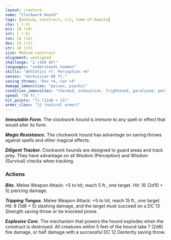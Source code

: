 ```yaml
---
layout: creature
name: "Clockwork Hound"
tags: [medium, construct, cr2, tome-of-beasts]
cha: 1 (-5)
wis: 10 (+0)
int: 1 (-5)
con: 14 (+2)
dex: 15 (+2)
str: 16 (+3)
size: Medium construct
alignment: unaligned
challenge: "2 (450 XP)"
languages: "understands Common"
skills: "Athletics +7, Perception +4"
senses: "darkvision 60 ft."
saving_throws: "Dex +4, Con +4"
damage_immunities: "poison, psychic"
condition_immunities: "charmed, exhaustion, frightened, paralyzed, petrified, poisoned"
speed: "50 ft."
hit_points: "71 (11d8 + 22)"
armor_class: "12 (natural armor)"
---
```


***Immutable Form.*** The clockwork hound is immune to any spell or effect that would alter its form.

***Magic Resistance.*** The clockwork hound has advantage on saving throws against spells and other magical effects.

***Diligent Tracker.*** Clockwork hounds are designed to guard areas and track prey. They have advantage on all Wisdom (Perception) and Wisdom (Survival) checks when tracking.

### Actions

***Bite.*** Melee Weapon Attack: +5 to hit, reach 5 ft., one target. Hit: 16 (2d10 + 5) piercing damage.

***Tripping Tongue.*** Melee Weapon Attack: +5 to hit, reach 15 ft., one target. Hit: 9 (1d8 + 5) slashing damage, and the target must succeed on a DC 13 Strength saving throw or be knocked prone.

***Explosive Core.*** The mechanism that powers the hound explodes when the construct is destroyed. All creatures within 5 feet of the hound take 7 (2d6) fire damage, or half damage with a successful DC 12 Dexterity saving throw.

